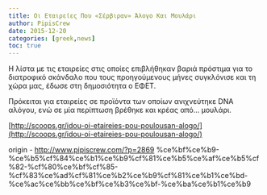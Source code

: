 ```yaml
---
title: Οι Εταιρείες Που «Σέρβιραν» Άλογο Και Μουλάρι
author: PipisCrew
date: 2015-12-20
categories: [greek,news]
toc: true
---
```


Η λίστα με τις εταιρείες στις οποίες επιβλήθηκαν βαριά πρόστιμα για το διατροφικό σκάνδαλο που τους προηγούμενους μήνες συγκλόνισε και τη χώρα μας, έδωσε στη δημοσιότητα ο ΕΦΕΤ.

Πρόκειται για εταιρείες σε προϊόντα των οποίων ανιχνεύτηκε DNA αλόγου, ενώ σε μία περίπτωση βρέθηκε και κρέας από… μουλάρι.

[http://scoops.gr/idou-oi-etaireies-pou-poulousan-alogo/](http://scoops.gr/idou-oi-etaireies-pou-poulousan-alogo/)

origin - http://www.pipiscrew.com/?p=2869 %ce%bf%ce%b9-%ce%b5%cf%84%ce%b1%ce%b9%cf%81%ce%b5%ce%af%ce%b5%cf%82-%cf%80%ce%bf%cf%85-%cf%83%ce%ad%cf%81%ce%b2%ce%b9%cf%81%ce%b1%ce%bd-%ce%ac%ce%bb%ce%bf%ce%b3%ce%bf-%ce%ba%ce%b1%ce%b9